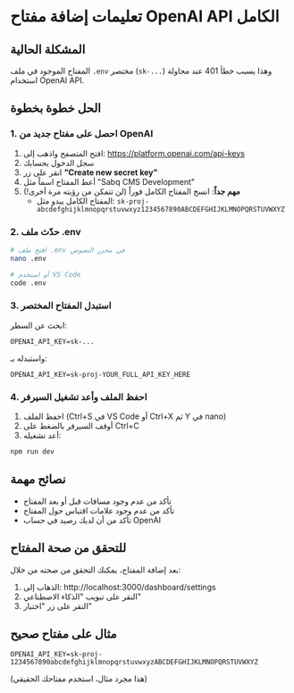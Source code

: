 # تعليمات إضافة مفتاح OpenAI API الكامل

## المشكلة الحالية
المفتاح الموجود في ملف `.env` مختصر (`sk-...`) وهذا يسبب خطأ 401 عند محاولة استخدام OpenAI API.

## الحل خطوة بخطوة

### 1. احصل على مفتاح جديد من OpenAI
1. افتح المتصفح واذهب إلى: https://platform.openai.com/api-keys
2. سجل الدخول بحسابك
3. انقر على زر **"Create new secret key"**
4. أعط المفتاح اسماً مثل "Sabq CMS Development"
5. **مهم جداً**: انسخ المفتاح الكامل فوراً (لن تتمكن من رؤيته مرة أخرى!)
   - المفتاح الكامل يبدو مثل: `sk-proj-abcdefghijklmnopqrstuvwxyz1234567890ABCDEFGHIJKLMNOPQRSTUVWXYZ`

### 2. حدّث ملف .env
```bash
# افتح ملف .env في محرر النصوص
nano .env

# أو استخدم VS Code
code .env
```

### 3. استبدل المفتاح المختصر
ابحث عن السطر:
```
OPENAI_API_KEY=sk-...
```

واستبدله بـ:
```
OPENAI_API_KEY=sk-proj-YOUR_FULL_API_KEY_HERE
```

### 4. احفظ الملف وأعد تشغيل السيرفر
1. احفظ الملف (Ctrl+S في VS Code أو Ctrl+X ثم Y في nano)
2. أوقف السيرفر بالضغط على Ctrl+C
3. أعد تشغيله:
```bash
npm run dev
```

## نصائح مهمة
- تأكد من عدم وجود مسافات قبل أو بعد المفتاح
- تأكد من عدم وجود علامات اقتباس حول المفتاح
- تأكد من أن لديك رصيد في حساب OpenAI

## للتحقق من صحة المفتاح
بعد إضافة المفتاح، يمكنك التحقق من صحته من خلال:
1. الذهاب إلى: http://localhost:3000/dashboard/settings
2. النقر على تبويب "الذكاء الاصطناعي"
3. النقر على زر "اختبار"

## مثال على مفتاح صحيح
```
OPENAI_API_KEY=sk-proj-1234567890abcdefghijklmnopqrstuvwxyzABCDEFGHIJKLMNOPQRSTUVWXYZ
```
(هذا مجرد مثال، استخدم مفتاحك الحقيقي) 
